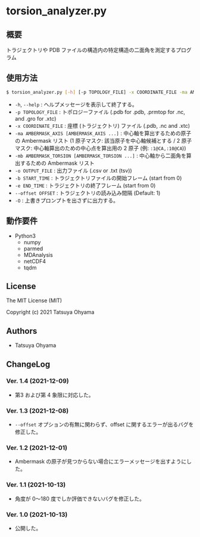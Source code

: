 # torsion_analyzer.py

## 概要
トラジェクトリや PDB ファイルの構造内の特定構造の二面角を測定するプログラム


## 使用方法
```sh
$ torsion_analyzer.py [-h] [-p TOPOLOGY_FILE] -x COORDINATE_FILE -ma AMBERMASK_AXIS [AMBERMASK_AXIS ...] -mb AMBERMASK_TORSION [AMBERMASK_TORSION ...] -o OUTPUT_FILE [-b START_TIME] [-e END_TIME] [--offset OFFSET] [-O]
```

* `-h`, `--help`
	: ヘルプメッセージを表示して終了する。
* `-p TOPOLOGY_FILE`
	: トポロジーファイル (.pdb for .pdb, .prmtop for .nc, and .gro for .xtc)
* `-x COORDINATE_FILE`
	: 座標 (トラジェクトリ) ファイル (.pdb, .nc and .xtc)
* `-ma AMBERMASK_AXIS [AMBERMASK_AXIS ...]`
	: 中心軸を算出するための原子の Ambermask リスト (1 原子マスク: 該当原子を中心軸候補とする / 2 原子マスク: 中心軸算出のための中心点を算出用の 2 原子 (例: `:1@CA,:10@CA`))
* `-mb AMBERMASK_TORSION [AMBERMASK_TORSION ...]`
	: 中心軸から二面角を算出するための Ambermask リスト
* `-o OUTPUT_FILE`
	: 出力ファイル (.csv or .txt (tsv))
* `-b START_TIME`
	: トラジェクトリファイルの開始フレーム (start from 0)
* `-e END_TIME`
	: トラジェクトリの終了フレーム (start from 0)
* `--offset OFFSET`
	: トラジェクトリの読み込み間隔 (Default: 1)
* `-O`
	: 上書きプロンプトを出さずに出力する。


## 動作要件
* Python3
	* numpy
	* parmed
	* MDAnalysis
	* netCDF4
	* tqdm


## License
The MIT License (MIT)

Copyright (c) 2021 Tatsuya Ohyama


## Authors
* Tatsuya Ohyama


## ChangeLog
### Ver. 1.4 (2021-12-09)
* 第3 および第 4 象限に対応した。

### Ver. 1.3 (2021-12-08)
* `--offset` オプションの有無に関わらず、offset に関するエラーが出るバグを修正した。

### Ver. 1.2 (2021-12-01)
* Ambermask の原子が見つからない場合にエラーメッセージを出すようにした。

### Ver. 1.1 (2021-10-13)
* 角度が 0〜180 度でしか評価できないバグを修正した。

### Ver. 1.0 (2021-10-13)
* 公開した。

